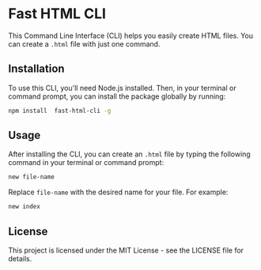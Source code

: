 # Fast HTML CLI

This Command Line Interface (CLI) helps you easily create HTML files. You can create a `.html` file with just one command.

## Installation

To use this CLI, you'll need Node.js installed. Then, in your terminal or command prompt, you can install the package globally by running:

```bash
npm install  fast-html-cli -g
```

##  Usage
After installing the CLI, you can create an `.html` file by typing the following command in your terminal or command prompt:

```bash
new file-name 
```
Replace `file-name` with the desired name for your file. For example:

```bash
new index
```

## License
This project is licensed under the MIT License - see the LICENSE file for details.
